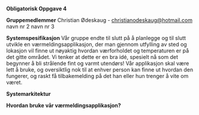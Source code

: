 **Obligatorisk Oppgave 4**

**Gruppemedlemmer**
Christian Ødeskaug - christianodeskaug@hotmail.com
navn nr 2
navn nr 3

**Systemspesifikasjon**
Vår gruppe endte til slutt på å planlegge og til slutt utvikle en værmeldingsapplikasjon, der man gjennom utfylling av sted og lokasjon vil finne ut nøyaktig hvordan værforholdet og temperaturen er på det gitte området. Vi tenker at dette er en bra idé, spesielt nå som det begynner å bli strålende fint og varmt utendørs! Vår applikasjon skal være lett å bruke, og oversiktlig nok til at enhver person kan finne ut hvordan den fungerer, og raskt få tilbakemelding på det han eller hun trenger å vite om været.

**Systemarkitektur**

**Hvordan bruke vår værmeldingsapplikasjon?**
